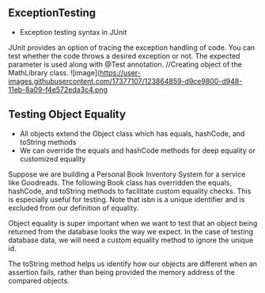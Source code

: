 ## ExceptionTesting

- Exception testing syntax in JUnit

JUnit provides an option of tracing the exception handling of code. You can test whether the code throws a desired exception or not. The expected parameter is used along with @Test annotation. //Creating object of the MathLibrary class.
![image](https://user-images.githubusercontent.com/17377107/123864859-d9ce9800-d948-11eb-8a09-f4e572eda3c4.png


## Testing Object Equality

- All objects extend the Object class which has equals, hashCode, and toString methods
- We can override the equals and hashCode methods for deep equality or customized equality

Suppose we are building a Personal Book Inventory System for a service like Goodreads. The following Book class has overridden the equals, hashCode, and toString methods to facilitate custom equality checks. This is especially useful for testing.
Note that isbn is a unique identifier and is excluded from our definition of equality.

Object equality is super important when we want to test that an object being returned from the database looks the way we expect. In the case of testing database data, we will need a custom equality method to ignore the unique id.

The toString method helps us identify how our objects are different when an assertion fails, rather than being provided the memory address of the compared objects.
